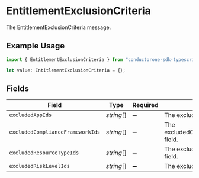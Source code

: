 # EntitlementExclusionCriteria

The EntitlementExclusionCriteria message.

## Example Usage

```typescript
import { EntitlementExclusionCriteria } from "conductorone-sdk-typescript/sdk/models/shared";

let value: EntitlementExclusionCriteria = {};
```

## Fields

| Field                                     | Type                                      | Required                                  | Description                               |
| ----------------------------------------- | ----------------------------------------- | ----------------------------------------- | ----------------------------------------- |
| `excludedAppIds`                          | *string*[]                                | :heavy_minus_sign:                        | The excludedAppIds field.                 |
| `excludedComplianceFrameworkIds`          | *string*[]                                | :heavy_minus_sign:                        | The excludedComplianceFrameworkIds field. |
| `excludedResourceTypeIds`                 | *string*[]                                | :heavy_minus_sign:                        | The excludedResourceTypeIds field.        |
| `excludedRiskLevelIds`                    | *string*[]                                | :heavy_minus_sign:                        | The excludedRiskLevelIds field.           |